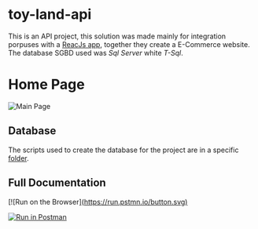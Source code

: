 # toy-land-api 
This is an API project, this solution was made mainly for integration porpuses with a [ReacJs app](https://github.com/AaronCrvl/toy-land-web), together they create a E-Commerce website. The database SGBD used was *Sql Server* white *T-Sql*.

# Home Page

![Main Page](https://github.com/AaronCrvl/toy-land-api/blob/main/src/assets/Main.jpg?raw=true)

## Database

The scripts used to create the database for the project are in a specific [folder](https://github.com/AaronCrvl/toy-land-api/tree/main/ConsoleToyLand/Script).

## Full Documentation

[![Run on the Browser][(https://run.pstmn.io/button.svg)](https://documenter.getpostman.com/view/14884930/2s93sgXW6X)

[![Run in Postman](https://run.pstmn.io/button.svg)](https://app.getpostman.com/run-collection/14884930-5caa0e2e-b71b-4898-99df-57f796db6cf5?action=collection%2Ffork&collection-url=entityId%3D14884930-5caa0e2e-b71b-4898-99df-57f796db6cf5%26entityType%3Dcollection%26workspaceId%3D5f8dd852-17d1-4a98-af60-0421cc342198)